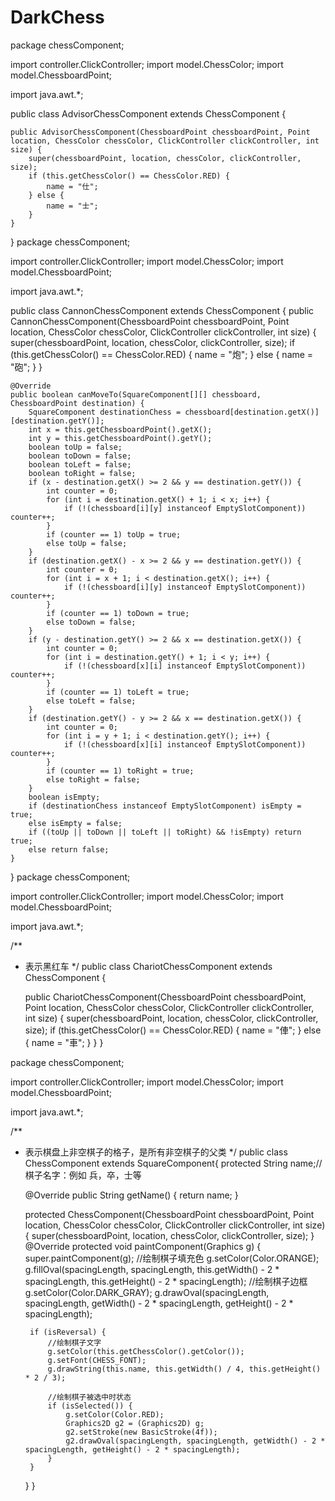 # DarkChess
package chessComponent;

import controller.ClickController;
import model.ChessColor;
import model.ChessboardPoint;

import java.awt.*;

public class AdvisorChessComponent extends ChessComponent {

    public AdvisorChessComponent(ChessboardPoint chessboardPoint, Point location, ChessColor chessColor, ClickController clickController, int size) {
        super(chessboardPoint, location, chessColor, clickController, size);
        if (this.getChessColor() == ChessColor.RED) {
            name = "仕";
        } else {
            name = "士";
        }
    }
}
package chessComponent;

import controller.ClickController;
import model.ChessColor;
import model.ChessboardPoint;

import java.awt.*;

public class CannonChessComponent extends ChessComponent {
    public CannonChessComponent(ChessboardPoint chessboardPoint, Point location, ChessColor chessColor, ClickController clickController, int size) {
        super(chessboardPoint, location, chessColor, clickController, size);
        if (this.getChessColor() == ChessColor.RED) {
            name = "炮";
        } else {
            name = "砲";
        }
    }

    @Override
    public boolean canMoveTo(SquareComponent[][] chessboard, ChessboardPoint destination) {
        SquareComponent destinationChess = chessboard[destination.getX()][destination.getY()];
        int x = this.getChessboardPoint().getX();
        int y = this.getChessboardPoint().getY();
        boolean toUp = false;
        boolean toDown = false;
        boolean toLeft = false;
        boolean toRight = false;
        if (x - destination.getX() >= 2 && y == destination.getY()) {
            int counter = 0;
            for (int i = destination.getX() + 1; i < x; i++) {
                if (!(chessboard[i][y] instanceof EmptySlotComponent)) counter++;
            }
            if (counter == 1) toUp = true;
            else toUp = false;
        }
        if (destination.getX() - x >= 2 && y == destination.getY()) {
            int counter = 0;
            for (int i = x + 1; i < destination.getX(); i++) {
                if (!(chessboard[i][y] instanceof EmptySlotComponent)) counter++;
            }
            if (counter == 1) toDown = true;
            else toDown = false;
        }
        if (y - destination.getY() >= 2 && x == destination.getX()) {
            int counter = 0;
            for (int i = destination.getY() + 1; i < y; i++) {
                if (!(chessboard[x][i] instanceof EmptySlotComponent)) counter++;
            }
            if (counter == 1) toLeft = true;
            else toLeft = false;
        }
        if (destination.getY() - y >= 2 && x == destination.getX()) {
            int counter = 0;
            for (int i = y + 1; i < destination.getY(); i++) {
                if (!(chessboard[x][i] instanceof EmptySlotComponent)) counter++;
            }
            if (counter == 1) toRight = true;
            else toRight = false;
        }
        boolean isEmpty;
        if (destinationChess instanceof EmptySlotComponent) isEmpty = true;
        else isEmpty = false;
        if ((toUp || toDown || toLeft || toRight) && !isEmpty) return true;
        else return false;
    }
}
package chessComponent;

import controller.ClickController;
import model.ChessColor;
import model.ChessboardPoint;

import java.awt.*;

/**
 * 表示黑红车
 */
public class ChariotChessComponent extends ChessComponent {

    public ChariotChessComponent(ChessboardPoint chessboardPoint, Point location, ChessColor chessColor, ClickController clickController, int size) {
        super(chessboardPoint, location, chessColor, clickController, size);
        if (this.getChessColor() == ChessColor.RED) {
            name = "俥";
        } else {
            name = "車";
        }
    }
}

package chessComponent;

import controller.ClickController;
import model.ChessColor;
import model.ChessboardPoint;

import java.awt.*;

/**
 * 表示棋盘上非空棋子的格子，是所有非空棋子的父类
 */
public class ChessComponent extends SquareComponent{
    protected String name;// 棋子名字：例如 兵，卒，士等

    @Override
    public String getName() {
        return name;
    }

    protected ChessComponent(ChessboardPoint chessboardPoint, Point location, ChessColor chessColor, ClickController clickController, int size) {
        super(chessboardPoint, location, chessColor, clickController, size);
    }
    @Override
    protected void paintComponent(Graphics g) {
        super.paintComponent(g);
        //绘制棋子填充色
        g.setColor(Color.ORANGE);
        g.fillOval(spacingLength, spacingLength, this.getWidth() - 2 * spacingLength, this.getHeight() - 2 * spacingLength);
       //绘制棋子边框
        g.setColor(Color.DARK_GRAY);
        g.drawOval(spacingLength, spacingLength, getWidth() - 2 * spacingLength, getHeight() - 2 * spacingLength);

        if (isReversal) {
            //绘制棋子文字
            g.setColor(this.getChessColor().getColor());
            g.setFont(CHESS_FONT);
            g.drawString(this.name, this.getWidth() / 4, this.getHeight() * 2 / 3);

            //绘制棋子被选中时状态
            if (isSelected()) {
                g.setColor(Color.RED);
                Graphics2D g2 = (Graphics2D) g;
                g2.setStroke(new BasicStroke(4f));
                g2.drawOval(spacingLength, spacingLength, getWidth() - 2 * spacingLength, getHeight() - 2 * spacingLength);
            }
        }
    }
}
